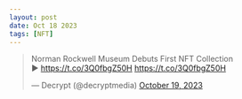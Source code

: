 ```yaml
---
layout: post
date: Oct 18 2023
tags: [NFT] 
---
```

<blockquote class="twitter-tweet"><p lang="en" dir="ltr">Norman Rockwell Museum Debuts First NFT Collection<br>► <a href="https://t.co/3Q0fbgZ50H">https://t.co/3Q0fbgZ50H</a> <a href="https://t.co/3Q0fbgZ50H">https://t.co/3Q0fbgZ50H</a></p>&mdash; Decrypt (@decryptmedia) <a href="https://twitter.com/decryptmedia/status/1714802194413682933?ref_src=twsrc%5Etfw">October 19, 2023</a></blockquote> <script async src="https://platform.twitter.com/widgets.js" charset="utf-8"></script>
